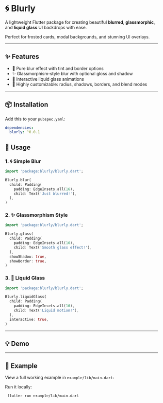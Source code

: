 # 🌀 Blurly

A lightweight Flutter package for creating beautiful **blurred**, **glassmorphic**, and **liquid glass** UI backdrops with ease.  

Perfect for frosted cards, modal backgrounds, and stunning UI overlays.

---

## ✨ Features

- 🔹 Pure blur effect with tint and border options
- ✨ Glassmorphism-style blur with optional gloss and shadow
- 🌊 Interactive liquid glass animations
- 🎨 Highly customizable: radius, shadows, borders, and blend modes

---

## 📦 Installation

Add this to your `pubspec.yaml`:

```yaml
dependencies:
  blurly: ^0.0.1
```

## 🚀 Usage

### 1. 🌀 Simple Blur
```dart
import 'package:blurly/blurly.dart';

Blurly.blur(
  child: Padding(
    padding: EdgeInsets.all(16),
    child: Text('Just blurred!'),
  ),
)
```

### 2. ✨ Glassmorphism Style
```dart
import 'package:blurly/blurly.dart';

Blurly.glass(
  child: Padding(
    padding: EdgeInsets.all(16),
    child: Text('Smooth glass effect!'),
  ),
  showShadow: true,
  showBorder: true,
)
```

### 3. 🌊 Liquid Glass
```dart
import 'package:blurly/blurly.dart';

Blurly.liquidGlass(
  child: Padding(
    padding: EdgeInsets.all(16),
    child: Text('Liquid motion!'),
  ),
  interactive: true,
)
```

---

## 💡 Demo

---

## 📁 Example

View a full working example in `example/lib/main.dart`:

Run it locally:
```bash
 flutter run example/lib/main.dart
```
